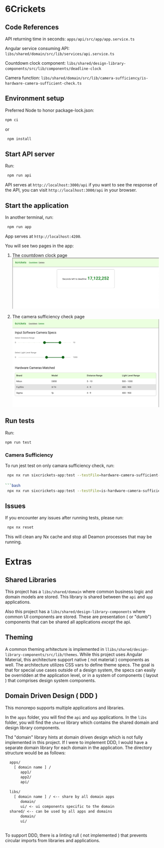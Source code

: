 # 6Crickets

## Code References

API returning time in seconds: 
`apps/api/src/app/app.service.ts`

Angular service consuming API:
`libs/shared/domain/src/lib/services/api.service.ts`

Countdown clock component:
`libs/shared/design-library-components/src/lib/components/deadline-clock`

Camera function:
`libs/shared/domain/src/lib/camera-sufficiency/is-hardware-camera-sufficient-check.ts`

## Environment setup 

Preferred Node to honor package-lock.json:
```bash
npm ci

```

or 

```bash
 npm install
```

## Start API server

Run: 

```bash
 npm run api
```

API serves at `http://localhost:3000/api` if you want to see the response of the API, you can visit `http://localhost:3000/api` in your browser.

## Start the application

In another terminal, run:

```bash
 npm run app
```
App serves at `http://localhost:4200`.

You will see two pages in the app:

1. The countdown clock page
    ![countdown clock](./docs/countdown-page.png)

2. The camera sufficiency check page
   ![countdown clock](./docs/camera-match-page.png)


## Run tests

Run:
  
  ```bash
  npm run test
  ```

### Camera Sufficiency

To run jest test on only camara sufficiency check, run:

```bash
 npx nx run sixcrickets-app:test --testFile=hardware-camera-sufficient-check.spec.ts

```bash
 npx nx run sixcrickets-app:test --testFile=is-hardware-camera-sufficient-check.spec.ts
```

## Issues

If you encounter any issues after running tests, please run:

```bash
 npx nx reset
```

This will clean any Nx cache and stop all Deamon processes that may be running.

# Extras

## Shared Libraries

This project has a `libs/shared/domain` where common business logic and domain models are stored. This library is shared between the `api` and `app` applications.

Also this project has a `libs/shared/design-library-components` where common UI components are stored. These are presentation ( or "dumb") components that can be shared all applications _except_ the api.

## Theming
A common theming arhitecture is implemented in `llibs/shared/design-library-components/src/lib/themes`. While this project uses Angular Material, this architecture support native ( not material ) components as well. The architecture utilizes CSS vars to define theme specs. The goal is that for special use cases outside of a design system, the specs can easily be overridden at the application level, or in a system of components ( layout ) that comprises design system components.

## Domain Driven Design ( DDD )
This monorepo supports multiple applications and libraries. 

In the `apps` folder, you will find the `api` and `app` applications.
In the `libs` folder, you will find the `shared` library which contains the shared domain and design library components.

Thd "domain" library hints at domain driven design which is not fully implemented in this project. If I were to implement DDD, I would have a separate domain library for each domain in the application. The directory structure would be as follows:

```
  apps/
    [ domain name ] /
       app1/
       app2/
       api/
       
  libs/
    [ domain name ] / <-- share by all domain apps
       domain/
       ui/ <- ui components specific to the domain     
  shared/ <-- can be used by all apps and domains
       domain/
       ui/
       
```

To support DDD, there is a linting rull ( not implemented ) that prevents circular imports from libraries and applications.
